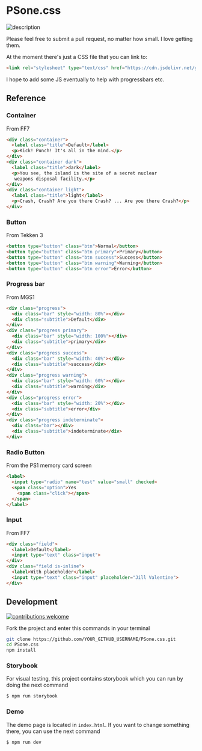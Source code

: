# PSone.css
![description](https://i.imgur.com/IctX9D2.png "description")

Please feel free to submit a pull request, no matter how small. I love getting them.

At the moment there's just a CSS file that you can link to:
```html
<link rel="stylesheet" type="text/css" href="https://cdn.jsdelivr.net/gh/98mprice/PSone.css@master/PSone.min.css">
```
I hope to add some JS eventually to help with progressbars etc.

## Reference
### Container
From FF7
```html
<div class="container">
  <label class="title">Default</label>
  <p>Kick! Punch! It's all in the mind.</p>
</div>
<div class="container dark">
  <label class="title">dark</label>
  <p>You see, the island is the site of a secret nuclear
   weapons disposal facility.</p>
</div>
<div class="container light">
  <label class="title">light</label>
  <p>Crash, Crash? Are you there Crash? ... Are you there Crash?</p>
</div>
```

### Button
From Tekken 3
```html
<button type="button" class="btn">Normal</button>
<button type="button" class="btn primary">Primary</button>
<button type="button" class="btn success">Success</button>
<button type="button" class="btn warning">Warning</button>
<button type="button" class="btn error">Error</button>
```

### Progress bar
From MGS1
```html
<div class="progress">
  <div class="bar" style="width: 80%"></div>
  <div class="subtitle">Default</div>
</div>
<div class="progress primary">
  <div class="bar" style="width: 100%"></div>
  <div class="subtitle">primary</div>
</div>
<div class="progress success">
  <div class="bar" style="width: 40%"></div>
  <div class="subtitle">success</div>
</div>
<div class="progress warning">
  <div class="bar" style="width: 60%"></div>
  <div class="subtitle">warning</div>
</div>
<div class="progress error">
  <div class="bar" style="width: 20%"></div>
  <div class="subtitle">error</div>
</div>
<div class="progress indeterminate">
  <div class="bar"></div>
  <div class="subtitle">indeterminate</div>
</div>
```

### Radio Button
From the PS1 memory card screen
```html
<label>
  <input type="radio" name="test" value="small" checked>
  <span class="option">Yes
    <span class="click"></span>
  </span>
</label>
```

### Input
From FF7
```html
<div class="field">
  <label>Default</label>
  <input type="text" class="input">
</div>
<div class="field is-inline">
  <label>With placeholder</label>
  <input type="text" class="input" placeholder="Jill Valentine">
</div>
```

## Development

[![contributions welcome](https://img.shields.io/badge/contributions-welcome-brightgreen.svg?style=flat)](https://github.com/micah5/PSone.css/issues)

Fork the project and enter this commands in your terminal

```sh
git clone https://github.com/YOUR_GITHUB_USERNAME/PSone.css.git
cd PSone.css
npm install
```

### Storybook
For visual testing, this project contains storybook which you can run by doing the next command
```sh
$ npm run storybook
```

### Demo
The demo page is located in `index.html`. If you want to change something there, you can use the next command
```sh
$ npm run dev
```
